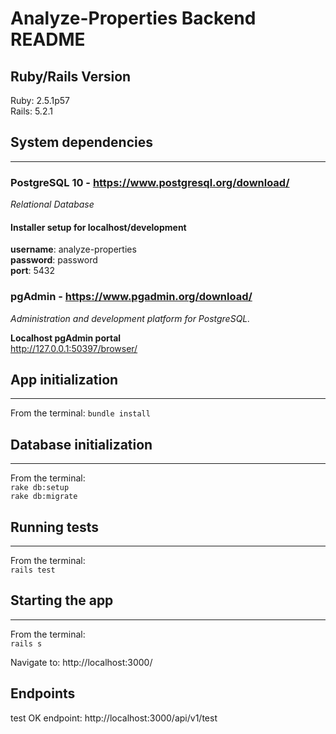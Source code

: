 # Analyze-Properties Backend README

## Ruby/Rails Version
Ruby: 2.5.1p57  
Rails: 5.2.1
## System dependencies
---
### PostgreSQL 10 - https://www.postgresql.org/download/
_Relational Database_

#### Installer setup for localhost/development
**username**: analyze-properties  
**password**: password  
**port**: 5432  

### pgAdmin - https://www.pgadmin.org/download/
_Administration and development platform for PostgreSQL._

**Localhost pgAdmin portal**  
http://127.0.0.1:50397/browser/

## App initialization
---
From the terminal:
`bundle install`

## Database initialization
---
From the terminal:  
`rake db:setup`  
`rake db:migrate`

## Running tests
---
From the terminal:  
`rails test`

## Starting the app
---
From the terminal:  
`rails s`  

Navigate to: http://localhost:3000/

## Endpoints
test OK endpoint:  http://localhost:3000/api/v1/test


